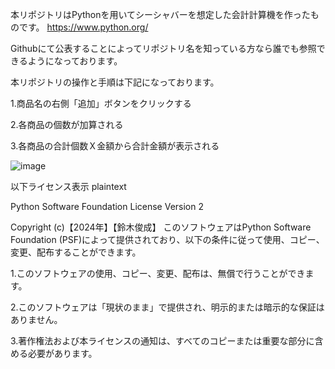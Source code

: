 本リポジトリはPythonを用いてシーシャバーを想定した会計計算機を作ったものです。
https://www.python.org/

Githubにて公表することによってリポジトリ名を知っている方なら誰でも参照できるようになっております。

本リポジトリの操作と手順は下記になっております。

1.商品名の右側「追加」ボタンをクリックする

2.各商品の個数が加算される

3.各商品の合計個数Ｘ金額から合計金額が表示される

![image](https://github.com/user-attachments/assets/2d47a665-7372-4182-9648-dee857446f7f)


以下ライセンス表示
plaintext

Python Software Foundation License Version 2

Copyright (c)【2024年】【鈴木俊成】
このソフトウェアはPython Software Foundation (PSF)によって提供されており、以下の条件に従って使用、コピー、変更、配布することができます。

1.このソフトウェアの使用、コピー、変更、配布は、無償で行うことができます。

2.このソフトウェアは「現状のまま」で提供され、明示的または暗示的な保証はありません。

3.著作権法および本ライセンスの通知は、すべてのコピーまたは重要な部分に含める必要があります。
